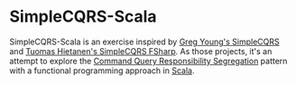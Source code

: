 # SimpleCQRS-Scala

SimpleCQRS-Scala is an exercise inspired by [Greg Young's SimpleCQRS](https://github.com/gregoryyoung/m-r) and [Tuomas Hietanen's SimpleCQRS FSharp](https://github.com/Thorium/SimpleCQRS-FSharp). As those projects, it's an attempt to explore the <a href="http://martinfowler.com/bliki/CQRS.html" target="_blank">Command Query Responsibility Segregation</a> pattern with a functional programming approach in [Scala](http://www.scala-lang.org).
